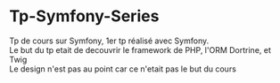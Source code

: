 # Tp-Symfony-Series

Tp de cours sur Symfony, 1er tp réalisé avec Symfony.  
Le but du tp etait de decouvrir le framework de PHP, l'ORM Dortrine, et Twig  
Le design n'est pas au point car ce n'etait pas le but du cours 

